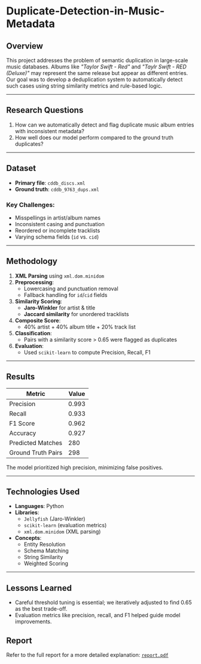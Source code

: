 # Duplicate-Detection-in-Music-Metadata

## Overview  
This project addresses the problem of semantic duplication in large-scale music databases. Albums like _"Taylor Swift - Red"_ and _"Taylr Swift - RED (Deluxe)"_ may represent the same release but appear as different entries. Our goal was to develop a deduplication system to automatically detect such cases using string similarity metrics and rule-based logic.

---

## Research Questions  
1. How can we automatically detect and flag duplicate music album entries with inconsistent metadata?  
2. How well does our model perform compared to the ground truth duplicates?

---

## Dataset  
- **Primary file**: `cddb_discs.xml`  
- **Ground truth**: `cddb_9763_dups.xml`

### Key Challenges:
- Misspellings in artist/album names  
- Inconsistent casing and punctuation  
- Reordered or incomplete tracklists  
- Varying schema fields (`id` vs. `cid`)

---

## Methodology  
1. **XML Parsing** using `xml.dom.minidom`  
2. **Preprocessing**:  
   - Lowercasing and punctuation removal  
   - Fallback handling for `id`/`cid` fields  
3. **Similarity Scoring**:  
   - **Jaro-Winkler** for artist & title  
   - **Jaccard similarity** for unordered tracklists  
4. **Composite Score**:  
   - 40% artist + 40% album title + 20% track list  
5. **Classification**:  
   - Pairs with a similarity score > 0.65 were flagged as duplicates  
6. **Evaluation**:  
   - Used `scikit-learn` to compute Precision, Recall, F1

---

## Results  

| Metric            | Value |
|-------------------|-------|
| Precision         | 0.993 |
| Recall            | 0.933 |
| F1 Score          | 0.962 |
| Accuracy          | 0.927 |
| Predicted Matches | 280   |
| Ground Truth Pairs| 298   |

The model prioritized high precision, minimizing false positives.

---

## Technologies Used  
- **Languages**: Python  
- **Libraries**:  
  - `Jellyfish` (Jaro-Winkler)  
  - `scikit-learn` (evaluation metrics)  
  - `xml.dom.minidom` (XML parsing)  
- **Concepts**:  
  - Entity Resolution  
  - Schema Matching  
  - String Similarity  
  - Weighted Scoring

---

## Lessons Learned  
- Careful threshold tuning is essential; we iteratively adjusted to find 0.65 as the best trade-off.  
- Evaluation metrics like precision, recall, and F1 helped guide model improvements.  

## Report  
Refer to the full report for a more detailed explanation: [`report.pdf`](./report.pdf)

